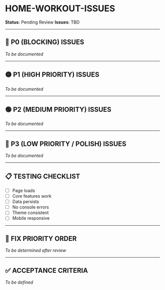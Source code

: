 # HOME-WORKOUT-ISSUES 
**Status**: Pending Review
**Issues**: TBD

---

## 🔴 P0 (BLOCKING) ISSUES

*To be documented*

---

## 🟡 P1 (HIGH PRIORITY) ISSUES

*To be documented*

---

## 🟢 P2 (MEDIUM PRIORITY) ISSUES

*To be documented*

---

## 🔵 P3 (LOW PRIORITY / POLISH) ISSUES

*To be documented*

---

## 📋 TESTING CHECKLIST

- [ ] Page loads
- [ ] Core features work
- [ ] Data persists
- [ ] No console errors
- [ ] Theme consistent
- [ ] Mobile responsive

---

## 🎯 FIX PRIORITY ORDER

*To be determined after review*

---

## ✅ ACCEPTANCE CRITERIA

*To be defined*
